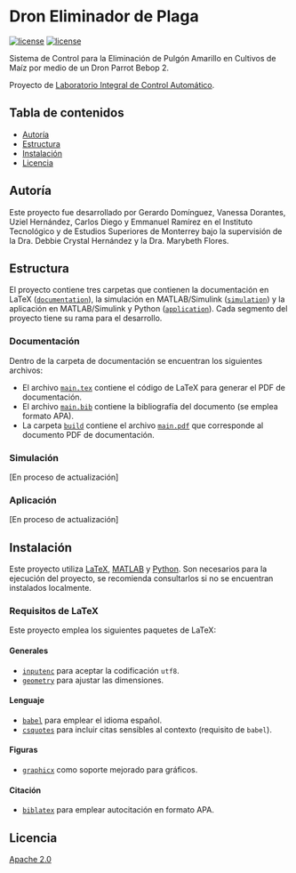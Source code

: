 # Dron Eliminador de Plaga
[![license](https://img.shields.io/badge/license-Apache%202.0-green)](LICENSE)
[![license](https://img.shields.io/badge/readme%20style-standard-green)](LICENSE)

Sistema de Control para la Eliminación de Pulgón Amarillo en Cultivos de Maíz por medio de un Dron Parrot Bebop 2.

Proyecto de [Laboratorio Integral de Control Automático](https://samp.itesm.mx/Materias/VistaPreliminarMateria?clave=MR3029&lang=ES#).

## Tabla de contenidos

- [Autoría](#autoría)
- [Estructura](#estructura)
- [Instalación](#instalación)
- [Licencia](#licencia)

## Autoría
Este proyecto fue desarrollado por Gerardo Domínguez, Vanessa Dorantes, Uziel Hernández, Carlos Diego y Emmanuel Ramírez en el Instituto Tecnológico y de Estudios Superiores de Monterrey bajo la supervisión de la Dra. Debbie Crystal Hernández y la Dra. Marybeth Flores.

## Estructura
El proyecto contiene tres carpetas que contienen la documentación en LaTeX ([``documentation``](documentation)), la simulación en MATLAB/Simulink ([``simulation``](simulation)) y la aplicación en MATLAB/Simulink y Python ([``application``](application)). Cada segmento del proyecto tiene su rama para el desarrollo.

### Documentación
Dentro de la carpeta de documentación se encuentran los siguientes archivos:

- El archivo [``main.tex``](documentation/main.tex) contiene el código de LaTeX para generar el PDF de documentación.
- El archivo [``main.bib``](documentation/main.bib) contiene la bibliografía del documento (se emplea formato APA).
- La carpeta [``build``](documentation/build) contiene el archivo [``main.pdf``](documentation/build/main.pdf) que corresponde al documento PDF de documentación.
### Simulación

[En proceso de actualización]

### Aplicación
[En proceso de actualización]

## Instalación
Este proyecto utiliza [LaTeX](https://www.latex-project.org/), [MATLAB](https://www.mathworks.com/products/matlab.html) y [Python](https://www.python.org/). Son necesarios para la ejecución del proyecto, se recomienda consultarlos si no se encuentran instalados localmente.

### Requisitos de LaTeX
Este proyecto emplea los siguientes paquetes de LaTeX:

#### Generales
- [``inputenc``](https://www.ctan.org/pkg/inputenc) para aceptar la codificación ``utf8``.
- [``geometry``](https://www.ctan.org/pkg/geometry) para ajustar las dimensiones.

#### Lenguaje
- [``babel``](https://www.ctan.org/pkg/babel) para emplear el idioma español.
- [``csquotes``](https://www.ctan.org/pkg/csquotes) para incluir citas sensibles al contexto (requisito de ``babel``).

#### Figuras
- [``graphicx``](https://www.ctan.org/pkg/graphicx) como soporte mejorado para gráficos.

#### Citación
- [``biblatex``](https://www.ctan.org/pkg/biblatex) para emplear autocitación en formato APA.

## Licencia

[Apache 2.0](LICENSE) 